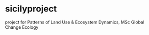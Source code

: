 # sicilyproject
project for Patterns of Land Use &amp; Ecosystem Dynamics, MSc Global Change Ecology

